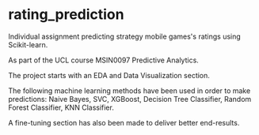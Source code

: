 # rating_prediction
Individual assignment predicting strategy mobile games's ratings using Scikit-learn.

As part of the UCL course MSIN0097 Predictive Analytics.

The project starts with an EDA and Data Visualization section.

The following machine learning methods have been used in order to make predictions: Naive Bayes, SVC, XGBoost, Decision Tree Classifier, Random Forest Classifier, KNN Classifier.

A fine-tuning section has also been made to deliver better end-results.
